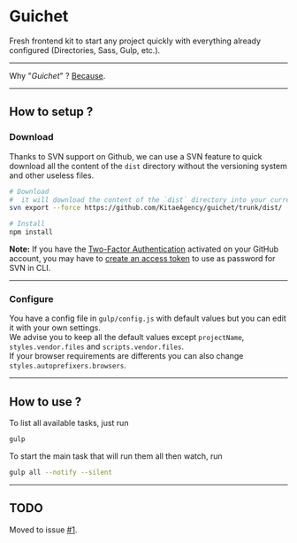# Guichet
Fresh frontend kit to start any project quickly with everything already configured (Directories, Sass, Gulp, etc.).

---

Why "*Guichet*" ? [Because](https://www.legifrance.gouv.fr/affichTexte.do;jsessionid=?cidTexte=JORFTEXT000029461191&dateTexte=&oldAction=dernierJO&categorieLien=id).

---

## How to setup ?

### Download

Thanks to SVN support on Github, we can use a SVN feature to quick download all the content of the `dist` directory without the versioning system and other useless files.

```bash
# Download
#  it will download the content of the `dist` directory into your current folder.
svn export --force https://github.com/KitaeAgency/guichet/trunk/dist/ ./

# Install
npm install
```

**Note:** If you have the [Two-Factor Authentication](https://help.github.com/articles/about-two-factor-authentication/) activated on your GitHub account, you may have to [create an access token](https://help.github.com/articles/creating-an-access-token-for-command-line-use/) to use as password for SVN in CLI.

---

### Configure

You have a config file in `gulp/config.js` with default values but you can edit it with your own settings.  
We advise you to keep all the default values except `projectName`, `styles.vendor.files` and `scripts.vendor.files`.  
If your browser requirements are differents you can also change `styles.autoprefixers.browsers`.  

---

## How to use ?

To list all available tasks, just run  

```bash
gulp
```

To start the main task that will run them all then watch, run

```bash
gulp all --notify --silent
```

---

## TODO

Moved to issue [#1](https://github.com/KitaeAgency/guichet/issues/1).
